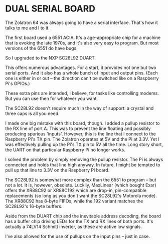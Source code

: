 # DUAL SERIAL BOARD

The Zolatron 64 was always going to have a serial interface. That's how it talks to me and I to it.

The first board used a 6551 ACIA. It's a age-appropriate chip for a machine that is evoking the late 1970s, and it's also very easy to program. But most versions of the 6551 do have bugs.

So I upgraded to the NXP SC28L92 DUART.

This offers numerous advantages. For a start, it provides not one but two serial ports. And it also has a whole bunch of input and output pins. (Each one is either in or out – the direction can't be switched like on a Raspberry Pi's GPIOs.)

These extra pins are intended, I believe, for tasks like controlling modems. But you can use then for whatever you want.

The SC28L92 doesn't require much in the way of support: a crystal and three caps is all you need.

I made one big mistake with this board, though. I added a pullup resistor to the RX line of port A. This was to prevent the line floating and possibly producing spurious 'inputs'. However, this is the line that I connect to the Raspberry Pi's TX pin. The Zolatron operates at 5V and the Pi at 3.3V. Yet I was effectively pulling up the Pi's TX pin to 5V all the time. Long story short, the UART on that particular Raspberry Pi no longer works.

I solved the problem by simply removing the pullup resistor. The Pi is always connected and holds that line high anyway. In future, I might be tempted to pull up that line to 3.3V on the Raspberry Pi board.

The SC28L92 is somewhat more complex than the 6551 to program – but not a lot. It is, however, obsolete. Luckily, MaxLinear (which bought Exar) offers the XR88C92 or XR88C192 which are drop-in, pin-compatible replacements (so long as you don't want the SC28L92's Motorola mode). The XR88C92 has 8-byte FIFOs, while the 192 variant matches the SC28L92's 16-byte buffers.

Aside from the DUART chip and the inevitable address decoding, the board has a buffer chip driving LEDs for the TX and RX lines of both ports. It's actually a 74LV14 Schmitt inverter, as these are active low signals.

I've also allowed for the use of pullups on the input pins – just in case.
